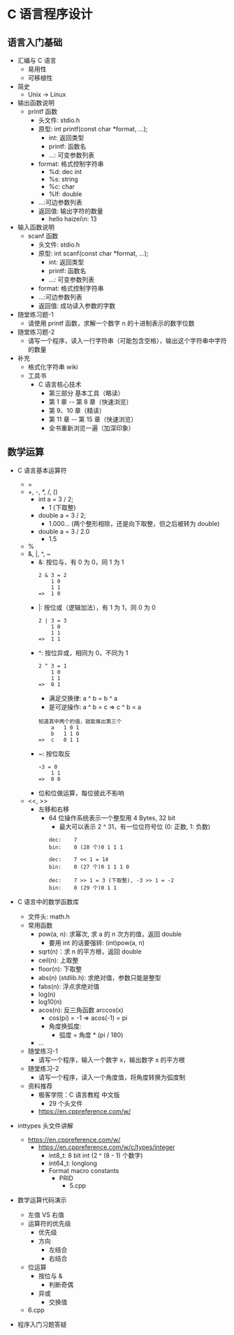 # C 语言程序设计

## 语言入门基础

- 汇编与 C 语言
	- 易用性
	- 可移植性
- 简史
	- Unix -> Linux
- 输出函数说明
	- printf 函数
		- 头文件: stdio.h
		- 原型: int printf(const char *format, ...);
			- int: 返回类型
			- printf: 函数名
			- ...: 可变参数列表
		- format: 格式控制字符串
			- %d: dec int
			- %s: string
			- %c: char
			- %lf: double
		- ...:可边参数列表
		- 返回值: 输出字符的数量
			- hello haizei\n: 13
- 输入函数说明
	- scanf 函数
		- 头文件: stdio.h
		- 原型: int scanf(const char *format, ...);
			- int: 返回类型
			- printf: 函数名
			- ...: 可变参数列表
		- format: 格式控制字符串
		- ...:可边参数列表
		- 返回值: 成功读入参数的字数
- 随堂练习题-1
	- 请使用 printf 函数，求解一个数字 n 的十进制表示的数字位数
- 随堂练习题-2
	- 请写一个程序，读入一行字符串（可能包含空格），输出这个字符串中字符的数量
- 补充
	- 格式化字符串 wiki
	- 工具书
		- C 语言核心技术
			- 第三部分 基本工具（略读）
			- 第 1 章 -- 第 8 章（快速浏览）
			- 第 9、10 章（精读）
			- 第 11 章 -- 第 15 章（快速浏览）
			- 全书重新浏览一遍（加深印象）

## 数学运算

- C 语言基本运算符
	- =
	- +, -, *, /, ()
		- int a = 3 / 2;
			- 1 (下取整)
		- double a = 3 / 2;
			- 1.000... (两个整形相除，还是向下取整，但之后被转为 double)
		- double a = 3 / 2.0
			- 1.5
	- %
	- &, |, ^, ~
		- &: 按位与，有 0 为 0，同 1 为 1
			```
			2 & 3 = 2
				1 0
				1 1
			=>	1 0
			```
		- |: 按位或（逻辑加法），有 1 为 1，同 0 为 0
			```
			2 | 3 = 3
				1 0
				1 1
			=>	1 1
			```
		- ^: 按位异或，相同为 0，不同为 1
			```
			2 ^ 3 = 1
				1 0
				1 1
			=>	0 1
			```
			- 满足交换律: a ^ b = b ^ a
			- 是可逆操作: a ^ b = c => c ^ b = a
			```
			知道其中两个的值，就能推出第三个
				a	1 0 1
				b   1 1 0
			=>	c	0 1 1
			```
		- ~: 按位取反
			```
			~3 = 0
				1 1
			=>	0 0
			```
		- 位和位做运算，每位彼此不影响
	- <<, >>
		- 左移和右移
			- 64 位操作系统表示一个整型用 4 Bytes, 32 bit
				- 最大可以表示 2 ^ 31，有一位位符号位 (0: 正数, 1: 负数)
				```
				dec:	7
				bin:	0 (28 个)0 1 1 1

				dec:	7 << 1 = 14
				bin:	0 (27 个)0 1 1 1 0

				dec:	7 >> 1 = 3 (下取整), -3 >> 1 = -2
				bin:	0 (29 个)0 1 1
				```
- C 语言中的数学函数库
	- 文件头: math.h
	- 常用函数
		- pow(a, n): 求幂次, 求 a 的 n 次方的值，返回 double
			- 要用 int 的话要强转: (int)pow(a, n)
		- sqrt(n)：求 n 的平方根，返回 double
		- ceil(n): 上取整
		- floor(n): 下取整
		- abs(n) (stdlib.h): 求绝对值，参数只能是整型
		- fabs(n): 浮点求绝对值
		- log(n)
		- log10(n)
		- acos(n): 反三角函数 arccos(x)
			- cos(pi) = -1 => acos(-1) = pi
			- 角度换弧度:
				- 弧度 = 角度 * (pi / 180)
		- ...
	- 随堂练习-1
		- 请写一个程序，输入一个数字 x，输出数字 x 的平方根
	- 随堂练习-2
		- 请写一个程序，读入一个角度值，将角度转换为弧度制
	- 资料推荐
		- 极客学院：C 语言教程 中文版
			- 29 个头文件
		- https://en.cppreference.com/w/

- inttypes 头文件讲解
	- https://en.cppreference.com/w/
		- https://en.cppreference.com/w/c/types/integer
			- int8_t: 8 bit int (2 ^ (8 - 1) 个数字)
			- int64_t: longlong
			- Format macro constants
				- PRID
					- 5.cpp
- 数学运算代码演示
	- 左值 VS 右值
	- 运算符的优先级
		- 优先级
		- 方向
			- 左结合
			- 右结合
	- 位运算
		- 按位与 &
			- 判断奇偶
		- 异或
			- 交换值
	- 6.cpp
- 程序入门习题答疑